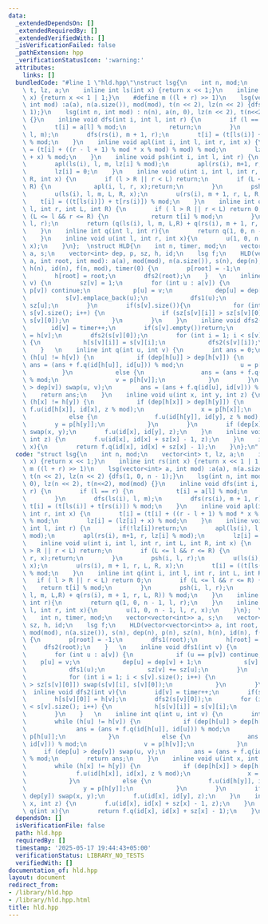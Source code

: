 ```yaml
---
data:
  _extendedDependsOn: []
  _extendedRequiredBy: []
  _extendedVerifiedWith: []
  _isVerificationFailed: false
  _pathExtension: hpp
  _verificationStatusIcon: ':warning:'
  attributes:
    links: []
  bundledCode: "#line 1 \"hld.hpp\"\nstruct lsg{\n    int n, mod;\n    vector<int>\
    \ t, lz, a;\n    inline int ls(int x) {return x << 1;}\n    inline int rs(int\
    \ x) {return x << 1 | 1;}\n    #define m ((l + r) >> 1)\n    lsg(vector<int> a,\
    \ int mod) :a(a), n(a.size()), mod(mod), t(n << 2), lz(n << 2) {dfs(1, 0, n -\
    \ 1);}\n    lsg(int n, int mod) : n(n), a(n, 0), lz(n << 2), t(n<<2), mod(mod)\
    \ {}\n    inline void dfs(int i, int l, int r) {\n        if (l == r) {\n    \
    \        t[i] = a[l] % mod;\n            return;\n        }\n        dfs(ls(i),\
    \ l, m);\n        dfs(rs(i), m + 1, r);\n        t[i] = (t[ls(i)] + t[rs(i)])\
    \ % mod;\n    }\n    inline void apl(int i, int l, int r, int x) {\n        t[i]\
    \ = (t[i] + ((r - l + 1) % mod * x % mod) % mod) % mod;\n        lz[i] = (lz[i]\
    \ + x) % mod;\n    }\n    inline void psh(int i, int l, int r) {\n        if(!lz[i])return;\n\
    \        apl(ls(i), l, m, lz[i] % mod);\n        apl(rs(i), m+1, r, lz[i] % mod);\n\
    \        lz[i] = 0;\n    }\n    inline void u(int i, int l, int r, int L, int\
    \ R, int x) {\n        if (l > R || r < L) return;\n        if (L <= l && r <=\
    \ R) {\n            apl(i, l, r, x);return;\n        }\n        psh(i, l, r);\n\
    \        u(ls(i), l, m, L, R, x);\n        u(rs(i), m + 1, r, L, R, x);\n    \
    \    t[i] = ((t[ls(i)]) + t[rs(i)]) % mod;\n    }\n    inline int q(int i, int\
    \ l, int r, int L, int R) {\n        if ( l > R || r < L) return 0;\n        if\
    \ (L <= l && r <= R) {\n            return t[i] % mod;\n        }\n        psh(i,\
    \ l, r);\n        return (q(ls(i), l, m, L,R) + q(rs(i), m + 1, r, L, R)) % mod;\n\
    \    }\n    inline int q(int l, int r){\n        return q(1, 0, n - 1, l, r);\n\
    \    }\n    inline void u(int l, int r, int x){\n        u(1, 0, n - 1, l, r,\
    \ x);\n    }\n};  \nstruct HLD{\n    int n, timer, mod;\n    vector<vector<int>>\
    \ a, s;\n    vector<int> dep, p, sz, h, id;\n    lsg f;\n    HLD(vector<vector<int>>\
    \ a, int root, int mod): a(a), mod(mod), n(a.size()), s(n), dep(n), p(n), sz(n),\
    \ h(n), id(n), f(n, mod), timer(0) {\n        p[root] = -1;\n        dfs1(root);\n\
    \        h[root] = root;\n        dfs2(root);\n    }   \n    inline void dfs1(int\
    \ v) {\n        sz[v] = 1;\n        for (int u : a[v]) {\n            if (u ==\
    \ p[v]) continue;\n            p[u] = v;\n            dep[u] = dep[v] + 1;\n \
    \           s[v].emplace_back(u);\n            dfs1(u);\n            sz[v] +=\
    \ sz[u];\n        }\n        if(s[v].size()){\n            for (int i = 1; i <\
    \ s[v].size(); i++) {\n                if (sz[s[v][i]] > sz[s[v][0]]) swap(s[v][i],\
    \ s[v][0]);\n            }\n        }\n    }\n    inline void dfs2(int v){\n \
    \       id[v] = timer++;\n        if(s[v].empty())return;\n        h[s[v][0]]\
    \ = h[v];\n        dfs2(s[v][0]);\n        for (int i = 1; i < s[v].size(); i++)\
    \ {\n            h[s[v][i]] = s[v][i];\n            dfs2(s[v][i]);\n        }\n\
    \    }   \n    inline int q(int u, int v) {\n        int ans = 0;\n        while\
    \ (h[u] != h[v]) {\n            if (dep[h[u]] > dep[h[v]]) {\n               \
    \ ans = (ans + f.q(id[h[u]], id[u])) % mod;\n                u = p[h[u]];\n  \
    \          }\n            else {\n                ans = (ans + f.q(id[h[v]], id[v]))\
    \ % mod;\n                v = p[h[v]];\n            }\n        }\n        if (dep[u]\
    \ > dep[v]) swap(u, v);\n        ans = (ans + f.q(id[u], id[v])) % mod;\n    \
    \    return ans;\n    }\n    inline void u(int x, int y, int z) {\n        while\
    \ (h[x] != h[y]) {\n            if (dep[h[x]] > dep[h[y]]) {\n               \
    \ f.u(id[h[x]], id[x], z % mod);\n                x = p[h[x]];\n            }\n\
    \            else {\n                f.u(id[h[y]], id[y], z % mod);\n        \
    \        y = p[h[y]];\n            }\n        }\n        if (dep[x] > dep[y])\
    \ swap(x, y);\n        f.u(id[x], id[y], z);\n    }\n    inline void u(int x,\
    \ int z) {\n        f.u(id[x], id[x] + sz[x] - 1, z);\n    }\n    inline int q(int\
    \ x){\n        return f.q(id[x], id[x] + sz[x] - 1);\n    }\n};\n"
  code: "struct lsg{\n    int n, mod;\n    vector<int> t, lz, a;\n    inline int ls(int\
    \ x) {return x << 1;}\n    inline int rs(int x) {return x << 1 | 1;}\n    #define\
    \ m ((l + r) >> 1)\n    lsg(vector<int> a, int mod) :a(a), n(a.size()), mod(mod),\
    \ t(n << 2), lz(n << 2) {dfs(1, 0, n - 1);}\n    lsg(int n, int mod) : n(n), a(n,\
    \ 0), lz(n << 2), t(n<<2), mod(mod) {}\n    inline void dfs(int i, int l, int\
    \ r) {\n        if (l == r) {\n            t[i] = a[l] % mod;\n            return;\n\
    \        }\n        dfs(ls(i), l, m);\n        dfs(rs(i), m + 1, r);\n       \
    \ t[i] = (t[ls(i)] + t[rs(i)]) % mod;\n    }\n    inline void apl(int i, int l,\
    \ int r, int x) {\n        t[i] = (t[i] + ((r - l + 1) % mod * x % mod) % mod)\
    \ % mod;\n        lz[i] = (lz[i] + x) % mod;\n    }\n    inline void psh(int i,\
    \ int l, int r) {\n        if(!lz[i])return;\n        apl(ls(i), l, m, lz[i] %\
    \ mod);\n        apl(rs(i), m+1, r, lz[i] % mod);\n        lz[i] = 0;\n    }\n\
    \    inline void u(int i, int l, int r, int L, int R, int x) {\n        if (l\
    \ > R || r < L) return;\n        if (L <= l && r <= R) {\n            apl(i, l,\
    \ r, x);return;\n        }\n        psh(i, l, r);\n        u(ls(i), l, m, L, R,\
    \ x);\n        u(rs(i), m + 1, r, L, R, x);\n        t[i] = ((t[ls(i)]) + t[rs(i)])\
    \ % mod;\n    }\n    inline int q(int i, int l, int r, int L, int R) {\n     \
    \   if ( l > R || r < L) return 0;\n        if (L <= l && r <= R) {\n        \
    \    return t[i] % mod;\n        }\n        psh(i, l, r);\n        return (q(ls(i),\
    \ l, m, L,R) + q(rs(i), m + 1, r, L, R)) % mod;\n    }\n    inline int q(int l,\
    \ int r){\n        return q(1, 0, n - 1, l, r);\n    }\n    inline void u(int\
    \ l, int r, int x){\n        u(1, 0, n - 1, l, r, x);\n    }\n};  \nstruct HLD{\n\
    \    int n, timer, mod;\n    vector<vector<int>> a, s;\n    vector<int> dep, p,\
    \ sz, h, id;\n    lsg f;\n    HLD(vector<vector<int>> a, int root, int mod): a(a),\
    \ mod(mod), n(a.size()), s(n), dep(n), p(n), sz(n), h(n), id(n), f(n, mod), timer(0)\
    \ {\n        p[root] = -1;\n        dfs1(root);\n        h[root] = root;\n   \
    \     dfs2(root);\n    }   \n    inline void dfs1(int v) {\n        sz[v] = 1;\n\
    \        for (int u : a[v]) {\n            if (u == p[v]) continue;\n        \
    \    p[u] = v;\n            dep[u] = dep[v] + 1;\n            s[v].emplace_back(u);\n\
    \            dfs1(u);\n            sz[v] += sz[u];\n        }\n        if(s[v].size()){\n\
    \            for (int i = 1; i < s[v].size(); i++) {\n                if (sz[s[v][i]]\
    \ > sz[s[v][0]]) swap(s[v][i], s[v][0]);\n            }\n        }\n    }\n  \
    \  inline void dfs2(int v){\n        id[v] = timer++;\n        if(s[v].empty())return;\n\
    \        h[s[v][0]] = h[v];\n        dfs2(s[v][0]);\n        for (int i = 1; i\
    \ < s[v].size(); i++) {\n            h[s[v][i]] = s[v][i];\n            dfs2(s[v][i]);\n\
    \        }\n    }   \n    inline int q(int u, int v) {\n        int ans = 0;\n\
    \        while (h[u] != h[v]) {\n            if (dep[h[u]] > dep[h[v]]) {\n  \
    \              ans = (ans + f.q(id[h[u]], id[u])) % mod;\n                u =\
    \ p[h[u]];\n            }\n            else {\n                ans = (ans + f.q(id[h[v]],\
    \ id[v])) % mod;\n                v = p[h[v]];\n            }\n        }\n   \
    \     if (dep[u] > dep[v]) swap(u, v);\n        ans = (ans + f.q(id[u], id[v]))\
    \ % mod;\n        return ans;\n    }\n    inline void u(int x, int y, int z) {\n\
    \        while (h[x] != h[y]) {\n            if (dep[h[x]] > dep[h[y]]) {\n  \
    \              f.u(id[h[x]], id[x], z % mod);\n                x = p[h[x]];\n\
    \            }\n            else {\n                f.u(id[h[y]], id[y], z % mod);\n\
    \                y = p[h[y]];\n            }\n        }\n        if (dep[x] >\
    \ dep[y]) swap(x, y);\n        f.u(id[x], id[y], z);\n    }\n    inline void u(int\
    \ x, int z) {\n        f.u(id[x], id[x] + sz[x] - 1, z);\n    }\n    inline int\
    \ q(int x){\n        return f.q(id[x], id[x] + sz[x] - 1);\n    }\n};\n"
  dependsOn: []
  isVerificationFile: false
  path: hld.hpp
  requiredBy: []
  timestamp: '2025-05-17 19:44:43+05:00'
  verificationStatus: LIBRARY_NO_TESTS
  verifiedWith: []
documentation_of: hld.hpp
layout: document
redirect_from:
- /library/hld.hpp
- /library/hld.hpp.html
title: hld.hpp
---
```

